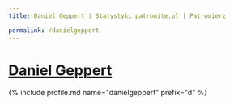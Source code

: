 ```yaml
---
title: Daniel Geppert | Statystyki patronite.pl | Patromierz

permalink: /danielgeppert
---
```


# [Daniel Geppert](https://patronite.pl/danielgeppert)

{% include profile.md name="danielgeppert" prefix="d" %}
